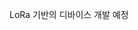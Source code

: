 LoRa 기반의 디바이스 개발 예정

<!---
dycniRnD/dycniRnD is a ✨ special ✨ repository because its `README.md` (this file) appears on your GitHub profile.
You can click the Preview link to take a look at your changes.
--->
